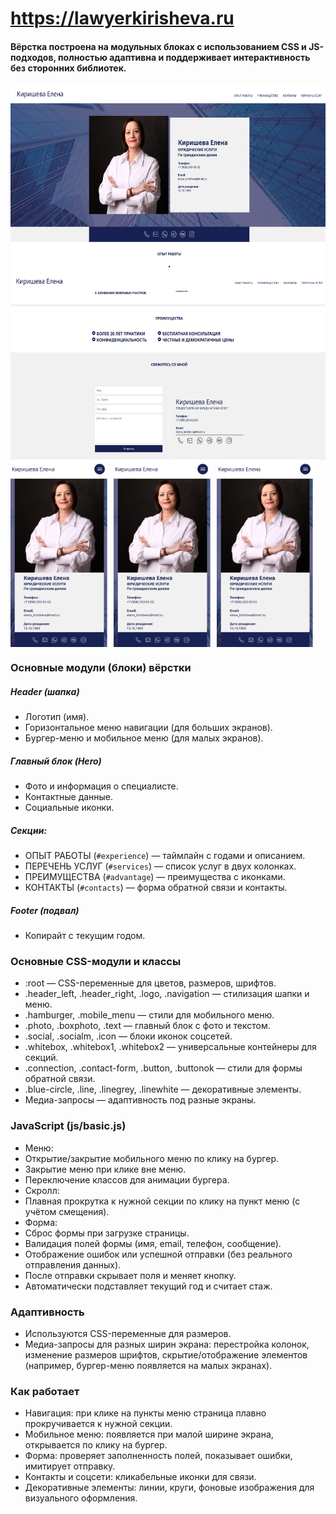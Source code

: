 # https://lawyerkirisheva.ru

#### Вёрстка построена на модульных блоках с использованием CSS и JS-подходов, полностью адаптивна и поддерживает интерактивность без сторонних библиотек.

<div style="display: flex; flex-wrap: wrap;">
  <img src="README.png/1.png" alt="Изображение 1" style="height: 300px; margin-right: 10px;">
  <img src="README.png/2.png" alt="Изображение 2" style="height: 300px; margin-right: 10px;">
  <img src="README.png/3.png" alt="Изображение 3" style="height: 300px; margin-right: 10px;">
  <img src="README.png/3.png" alt="Изображение 4" style="height: 300px; margin-right: 10px;">
  <img src="README.png/3.png" alt="Изображение 5" style="height: 300px; margin-right: 10px;">
</div>

### Основные модули (блоки) вёрстки
##### Header (шапка)
- Логотип (имя).
- Горизонтальное меню навигации (для больших экранов).
- Бургер-меню и мобильное меню (для малых экранов).
##### Главный блок (Hero)
- Фото и информация о специалисте.
- Контактные данные.
- Социальные иконки.
##### Секции:
- ОПЫТ РАБОТЫ (`#experience`) — таймлайн с годами и описанием.
- ПЕРЕЧЕНЬ УСЛУГ (`#services`) — список услуг в двух колонках.
- ПРЕИМУЩЕСТВА (`#advantage`) — преимущества с иконками.
- КОНТАКТЫ (`#contacts`) — форма обратной связи и контакты.
##### Footer (подвал)
- Копирайт с текущим годом.

### Основные CSS-модули и классы
- :root — CSS-переменные для цветов, размеров, шрифтов.
- .header_left, .header_right, .logo, .navigation — стилизация шапки и меню.
- .hamburger, .mobile_menu — стили для мобильного меню.
- .photo, .boxphoto, .text — главный блок с фото и текстом.
- .social, .socialm, .icon — блоки иконок соцсетей.
- .whitebox, .whitebox1, .whitebox2 — универсальные контейнеры для секций.
- .connection, .contact-form, .button, .buttonok — стили для формы обратной связи.
- .blue-circle, .line, .linegrey, .linewhite — декоративные элементы.
- Медиа-запросы — адаптивность под разные экраны.

### JavaScript (js/basic.js)
- Меню:
- Открытие/закрытие мобильного меню по клику на бургер.
- Закрытие меню при клике вне меню.
- Переключение классов для анимации бургера.
- Скролл:
- Плавная прокрутка к нужной секции по клику на пункт меню (с учётом смещения).
- Форма:
- Сброс формы при загрузке страницы.
- Валидация полей формы (имя, email, телефон, сообщение).
- Отображение ошибок или успешной отправки (без реального отправления данных).
- После отправки скрывает поля и меняет кнопку.
- Автоматически подставляет текущий год и считает стаж.

### Адаптивность
- Используются CSS-переменные для размеров.
- Медиа-запросы для разных ширин экрана: перестройка колонок, изменение размеров шрифтов, скрытие/отображение элементов (например, бургер-меню появляется на малых экранах).

### Как работает

- Навигация: при клике на пункты меню страница плавно прокручивается к нужной секции.
- Мобильное меню: появляется при малой ширине экрана, открывается по клику на бургер.
- Форма: проверяет заполненность полей, показывает ошибки, имитирует отправку.
- Контакты и соцсети: кликабельные иконки для связи.
- Декоративные элементы: линии, круги, фоновые изображения для визуального оформления.
